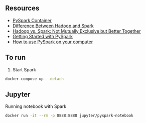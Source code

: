 

## Resources
- [PySpark Container](https://github.com/bitnami/containers/blob/main/bitnami/spark/docker-compose.yml)
- [Difference Between Hadoop and Spark](https://www.geeksforgeeks.org/difference-between-hadoop-and-spark/)
- [Hadoop vs. Spark: Not Mutually Exclusive but Better Together](https://www.projectpro.io/article/hadoop-vs-spark-not-mutually-exclusive-but-better-together/235)
- [Getting Started with PySpark](https://medium.com/analytics-vidhya/getting-started-with-pyspark-251a0af0f2c4)
- [How to use PySpark on your computer](https://towardsdatascience.com/how-to-use-pyspark-on-your-computer-9c7180075617)

## To run

1. Start Spark
```sh
docker-compose up --detach
```


## Jupyter

Running notebook with Spark
```sh
docker run -it --rm -p 8888:8888 jupyter/pyspark-notebook
```
